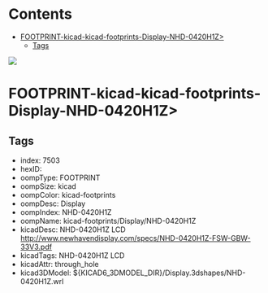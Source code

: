 



Contents
========

* [FOOTPRINT-kicad-kicad-footprints-Display-NHD-0420H1Z>](#footprint-kicad-kicad-footprints-display-nhd-0420h1z)
	* [Tags](#tags)
  
![][im]
# FOOTPRINT-kicad-kicad-footprints-Display-NHD-0420H1Z>

## Tags

- index: 7503
- hexID: 
- oompType: FOOTPRINT
- oompSize: kicad
- oompColor: kicad-footprints
- oompDesc: Display
- oompIndex: NHD-0420H1Z
- oompName: kicad-footprints/Display/NHD-0420H1Z
- kicadDesc: NHD-0420H1Z LCD http://www.newhavendisplay.com/specs/NHD-0420H1Z-FSW-GBW-33V3.pdf
- kicadTags: NHD-0420H1Z LCD
- kicadAttr: through_hole
- kicad3DModel: ${KICAD6_3DMODEL_DIR}/Display.3dshapes/NHD-0420H1Z.wrl



[im]: image.png
